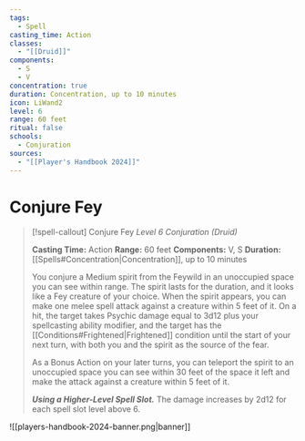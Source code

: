 ```yaml
---
tags:
  - Spell
casting_time: Action
classes:
  - "[[Druid]]"
components:
  - S
  - V
concentration: true
duration: Concentration, up to 10 minutes
icon: LiWand2
level: 6
range: 60 feet
ritual: false
schools:
  - Conjuration
sources:
  - "[[Player's Handbook 2024]]"
---
```


# Conjure Fey

>[!spell-callout] Conjure Fey
>_Level 6 Conjuration (Druid)_
>
>**Casting Time:** Action
>**Range:** 60 feet
>**Components:** V, S
>**Duration:** [[Spells#Concentration\|Concentration]], up to 10 minutes
>
>You conjure a Medium spirit from the Feywild in an unoccupied space you can see within range. The spirit lasts for the duration, and it looks like a Fey creature of your choice. When the spirit appears, you can make one melee spell attack against a creature within 5 feet of it. On a hit, the target takes Psychic damage equal to 3d12 plus your spellcasting ability modifier, and the target has the [[Conditions#Frightened\|Frightened]] condition until the start of your next turn, with both you and the spirit as the source of the fear.
>
>As a Bonus Action on your later turns, you can teleport the spirit to an unoccupied space you can see within 30 feet of the space it left and make the attack against a creature within 5 feet of it.
>
>**_Using a Higher-Level Spell Slot._** The damage increases by 2d12 for each spell slot level above 6.


![[players-handbook-2024-banner.png|banner]]

